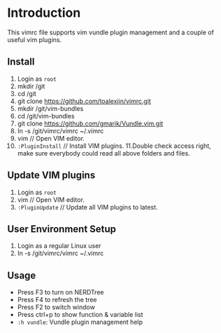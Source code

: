# Introduction
This vimrc file supports vim vundle plugin management and a couple of useful vim plugins.

## Install
1. Login as `root`
2. mkdir /git
3. cd /git
4. git clone https://github.com/toalexjin/vimrc.git
5. mkdir /git/vim-bundles
6. cd /git/vim-bundles
7. git clone https://github.com/gmarik/Vundle.vim.git
8. ln -s /git/vimrc/vimrc ~/.vimrc
9. vim // Open VIM editor.
10. `:PluginInstall` // Install VIM plugins.
11.Double check access right, make sure everybody could read all above folders and files.

## Update VIM plugins
1. Login as `root`
2. vim // Open VIM editor.
3. `:PluginUpdate` // Update all VIM plugins to latest.

## User Environment Setup
1. Login as a regular Linux user
2. ln -s /git/vimrc/vimrc ~/.vimrc

## Usage
- Press F3 to turn on NERDTree
- Press F4 to refresh the tree
- Press F2 to switch window
- Press ctrl+p to show function & variable list
- `:h vundle`: Vundle plugin management help

